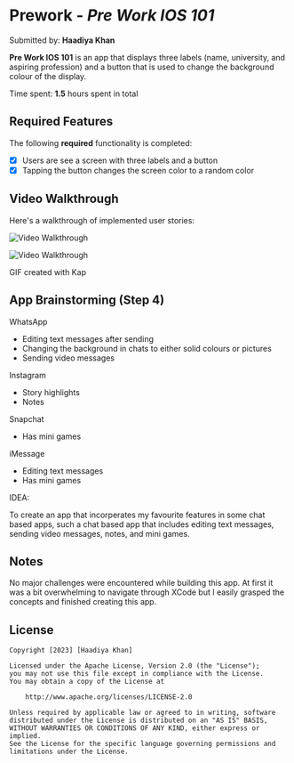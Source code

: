 # Prework - *Pre Work IOS 101*

Submitted by: **Haadiya Khan**

**Pre Work IOS 101** is an app that displays three labels (name, university, and aspiring profession) and a button that is used to change the background colour of the display.

Time spent: **1.5** hours spent in total

## Required Features

The following **required** functionality is completed:

- [x] Users are see a screen with three labels and a button
- [x] Tapping the button changes the screen color to a random color
 
## Video Walkthrough

Here's a walkthrough of implemented user stories:

<img src= 'https://imgur.com/a/qyNYHCS.gif' title='Video Walkthrough' width='' alt='Video Walkthrough' />

![Video Walkthrough](https://imgur.com/a/qyNYHCS.gif)

<!-- Replace this with whatever GIF tool you used! -->
GIF created with Kap  
<!-- Recommended tools:
[Kap](https://getkap.co/) for macOS
[ScreenToGif](https://www.screentogif.com/) for Windows
[peek](https://github.com/phw/peek) for Linux. -->

## App Brainstorming (Step 4)

WhatsApp
- Editing text messages after sending
- Changing the background in chats to either solid colours or pictures
- Sending video messages 


Instagram
- Story highlights
- Notes

Snapchat
- Has mini games

iMessage
- Editing text messages
- Has mini games

IDEA:

To create an app that incorperates my favourite features in some chat based apps, such a chat based app that includes editing text messages, sending video messages, notes, and mini games. 


## Notes

No major challenges were encountered while building this app. At first it was a bit overwhelming to navigate through XCode but I easily grasped the concepts and finished creating this app.

## License

    Copyright [2023] [Haadiya Khan]

    Licensed under the Apache License, Version 2.0 (the "License");
    you may not use this file except in compliance with the License.
    You may obtain a copy of the License at

        http://www.apache.org/licenses/LICENSE-2.0

    Unless required by applicable law or agreed to in writing, software
    distributed under the License is distributed on an "AS IS" BASIS,
    WITHOUT WARRANTIES OR CONDITIONS OF ANY KIND, either express or implied.
    See the License for the specific language governing permissions and
    limitations under the License.
